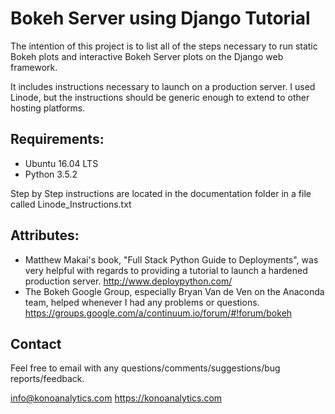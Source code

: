 # Bokeh Server using Django Tutorial
The intention of this project is to list all of the steps necessary to run static Bokeh plots and interactive
Bokeh Server plots on the Django web framework.

It includes instructions necessary to launch on a production server.  I used Linode, but the instructions should be
generic enough to extend to other hosting platforms.  

## Requirements:
* Ubuntu 16.04 LTS
* Python 3.5.2

Step by Step instructions are located in the documentation folder in a file called Linode_Instructions.txt

## Attributes:
* Matthew Makai's book, "Full Stack Python Guide to Deployments", was very helpful with regards to providing a tutorial
to launch a hardened production server.
http://www.deploypython.com/
* The Bokeh Google Group, especially Bryan Van de Ven on the Anaconda team, helped whenever I had any problems or
questions. https://groups.google.com/a/continuum.io/forum/#!forum/bokeh



## Contact
Feel free to email with any questions/comments/suggestions/bug reports/feedback.

info@konoanalytics.com
https://konoanalytics.com
